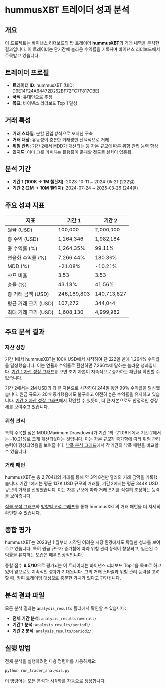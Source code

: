 # hummusXBT 트레이더 성과 분석

## 개요
이 프로젝트는 바이낸스 리더보드의 탑 트레이더 **hummusXBT**의 거래 내역을 분석한 결과입니다. 이 트레이더는 단기간에 놀라운 수익률을 기록하며 바이낸스 리더보드에서 주목받고 있습니다.

## 트레이더 프로필
- **트레이더 ID**: hummusXBT (UID: D9E14F24A64472D262BF72FC7F817CBE)
- **국적**: 유대인으로 추정
- **목표**: 바이낸스 리더보드 Top 1 달성

## 거래 특성
- **거래 스타일**: 분할 진입 방식으로 포지션 구축
- **거래 대상**: 유동성이 충분한 거래쌍만 선택적으로 거래
- **위험 관리**: 기간 2에서 MDD가 개선되는 등 자본 규모에 따른 위험 관리 능력 향상
- **인지도**: 이미 그를 카피하는 플랫폼이 존재할 정도로 실력이 입증됨

## 분석 기간
- **기간 1 (100K → 1M 챌린지)**: 2023-10-11 ~ 2024-05-21 (222일)
- **기간 2 (2M → 10M 챌린지)**: 2024-07-24 ~ 2025-03-26 (244일)

## 주요 성과 지표

| 지표 | 기간 1 | 기간 2 |
|------|--------|--------|
| 원금 (USD) | 100,000 | 2,000,000 |
| 총 수익 (USD) | 1,264,346 | 1,982,184 |
| 총 수익률 (%) | 1,264.35% | 99.11% |
| 연율화 수익률 (%) | 7,266.44% | 180.36% |
| MDD (%) | -21.08% | -10.21% |
| 샤프 비율 | 3.53 | 3.53 |
| 승률 (%) | 43.18% | 41.56% |
| 총 거래 금액 (USD) | 246,189,803 | 140,713,827 |
| 평균 거래 크기 (USD) | 107,272 | 344,044 |
| 최대 거래 크기 (USD) | 1,608,130 | 4,999,982 |

## 주요 분석 결과

### 자산 성장
기간 1에서 hummusXBT는 100K USD에서 시작하여 단 222일 만에 1,264% 수익률을 달성했습니다. 이는 연율화 수익률로 환산하면 7,266%에 달하는 놀라운 성과입니다. [기간 1 자산 성장 그래프](analysis_results/period1/asset_growth.png)를 보면 초기 자본이 지속적으로 증가하는 패턴을 확인할 수 있습니다.

기간 2에서는 2M USD의 더 큰 자본으로 시작하여 244일 동안 99% 수익률을 달성했습니다. 원금 규모가 20배 증가했음에도 불구하고 여전히 높은 수익률을 유지하고 있습니다. [기간 2 자산 성장 그래프](analysis_results/period2/asset_growth.png)에서 확인할 수 있듯이, 더 큰 자본으로도 안정적인 성장세를 보여주고 있습니다.

### 위험 관리
특히 주목할 점은 MDD(Maximum Drawdown)가 기간 1의 -21.08%에서 기간 2에서는 -10.21%로 크게 개선되었다는 것입니다. 이는 자본 규모가 증가함에 따라 위험 관리 능력이 향상되었음을 보여줍니다. [낙폭 분석 그래프](analysis_results/overall/drawdown_by_periods.png)에서 각 기간의 낙폭 패턴을 비교할 수 있습니다.

### 거래 패턴
hummusXBT는 총 2,704회의 거래를 통해 약 3억 8천만 달러의 거래 금액을 기록했습니다. 기간 1에서는 평균 107K USD 규모의 거래를, 기간 2에서는 평균 344K USD 규모의 거래를 진행했습니다. 이는 자본 규모에 따라 거래 크기를 적절히 조정하는 능력을 보여줍니다.

[심볼 분석 그래프](analysis_results/overall/symbol_analysis.png)와 [방향별 분석 그래프](analysis_results/overall/direction_analysis.png)를 통해 hummusXBT의 거래 패턴을 더 자세히 확인할 수 있습니다.

## 종합 평가
hummusXBT는 2023년 11월부터 시작된 어려운 시장 환경에서도 탁월한 성과를 보여주고 있습니다. 특히 원금 규모가 증가함에 따라 위험 관리 능력이 향상되고, 일관된 수익률을 유지하는 모습은 매우 인상적입니다.

종합 점수 **9.5/10**으로 평가되는 이 트레이더는 바이낸스 리더보드 Top 1을 목표로 하고 있어 앞으로도 지속적인 성과가 기대됩니다. 그의 거래 스타일과 위험 관리 능력을 고려할 때, 카피 트레이딩 대상으로 충분한 가치가 있다고 판단됩니다.

## 분석 결과 파일
모든 분석 결과는 `analysis_results` 폴더에서 확인할 수 있습니다:

- **전체 기간 분석**: `analysis_results/overall/`
- **기간 1 분석**: `analysis_results/period1/`
- **기간 2 분석**: `analysis_results/period2/`

## 실행 방법
전체 분석을 실행하려면 다음 명령어를 사용하세요:
```bash
python run_trader_analysis.py
```

이 명령어는 모든 분석과 시각화를 자동으로 생성합니다.
